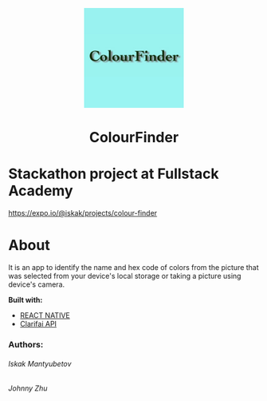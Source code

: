 <p align="center">
  <a href="https://expo.io/@iskak/projects/colour-finder/">
    <img alt="im" src="ColourFinder.jpg" width="200" />
  </a>
</p>
<h1 align="center">
ColourFinder
</h1>

# Stackathon project at Fullstack Academy
https://expo.io/@iskak/projects/colour-finder
# About
It is an app to identify the name and hex code of colors from the picture that was selected from your device's local storage or taking a picture using device's camera.

**Built with:**
* [REACT NATIVE](https://reactnative.dev/) 
* [Clarifai API](https://docs.clarifai.com/)

### Authors:

<h6>Iskak Mantyubetov</h6>
<h6>Johnny Zhu</h6>

